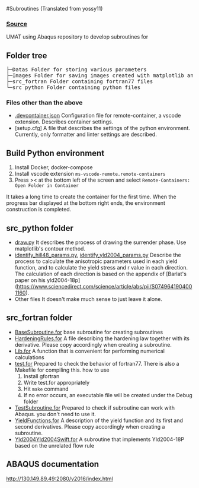 #Subroutines (Translated from yossy11)
### [Source](https://github.com/yossy11/Subroutines/tree/eefc1ac126ab8bbcfdc62f85844f5fecfd151cb2)

UMAT using Abaqus repository to develop subroutines for

## Folder tree

<pre>
├─Datas Folder for storing various parameters
├─Images Folder for saving images created with matplotlib and various images
├─src_fortran Folder containing fortran77 files
└─src_python Folder containing python files
</pre>

### Files other than the above

- [.devcontainer.json](.devcontainer.json)
  Configuration file for remote-container, a vscode extension. Describes container settings.
- [setup.cfg]
  A file that describes the settings of the python environment. Currently, only formatter and linter settings are described.

## Build Python environment

1. Install Docker, docker-compose
1. Install vscode extension `ms-vscode-remote.remote-containers`
1. Press >< at the bottom left of the screen and select `Remote-Containers: Open Folder in Container`

It takes a long time to create the container for the first time. When the progress bar displayed at the bottom right ends, the environment construction is completed.

## src_python folder

- [draw.py](src_python/draw.py)
  It describes the process of drawing the surrender phase. Use matplotlib's contour method.
- [identify_hill48_params.py](src_python/identify_hill48_params.py),
  [identify_yld2004_params.py](src_python/identify_yld2004_params.py)
  Describe the process to calculate the anisotropic parameters used in each yield function, and to calculate the yield stress and r value in each direction. The calculation of each direction is based on the appendix of [Barlat's paper on his yld2004-18p] (https://www.sciencedirect.com/science/article/abs/pii/S0749641904001160).
- Other files
  It doesn't make much sense to just leave it alone.

## src_fortran folder

- [BaseSubroutine.for](src_fortran/BaseSubroutine.for)
  base subroutine for creating subroutines
- [HardeningRules.for](src_fortran/HardeningRules.for)
  A file describing the hardening law together with its derivative. Please copy accordingly when creating a subroutine.
- [Lib.for](src_fortran/Lib.for)
  A function that is convenient for performing numerical calculations
- [test.for](src_fortran/test.for)
  Prepared to check the behavior of fortran77. There is also a Makefile for compiling this. how to use
  1. Install gfortran
  1. Write test.for appropriately
  1. Hit `make` command
  1. If no error occurs, an executable file will be created under the Debug folder
- [TestSubroutine.for](src_fortran/TestSubroutine.for)
  Prepared to check if subroutine can work with Abaqus. you don't need to use it.
- [YieldFunctions.for](src_fortran/YieldFunctions.for)
  A description of the yield function and its first and second derivatives. Please copy accordingly when creating a subroutine.
- [Yld2004Yld2004Swift.for](src_fortran/Yld2004Yld2004Swift.for)
  A subroutine that implements Yld2004-18P based on the unrelated flow rule

## ABAQUS documentation

http://130.149.89.49:2080/v2016/index.html
